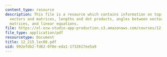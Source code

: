 ```yaml
---
content_type: resource
description: This file is a resource which contains information on topics like basic
  vectors and matrices, lengths and dot products, angles between vectors, planes and
  matrices, and linear equations.
file: https://ol-ocw-studio-app-production.s3.amazonaws.com/courses/12-215-modern-navigation-fall-2006/992efdb2fd620f0eeda11732617ee5a9_12_215_lec08.pdf
file_type: application/pdf
resourcetype: Document
title: 12_215_lec08.pdf
uid: 992efdb2-fd62-0f0e-eda1-1732617ee5a9
---
```

